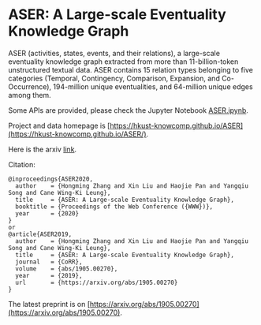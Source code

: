 # ASER: A Large-scale Eventuality Knowledge Graph

ASER (activities, states, events, and their relations), a large-scale eventuality knowledge graph extracted from more than 11-billion-token unstructured textual data. ASER contains 15 relation types belonging to five categories (Temporal, Contingency, Comparison, Expansion, and Co-Occurrence), 194-million unique eventualities, and 64-million unique edges among them.

Some APIs are provided, please check the Jupyter Notebook [ASER.ipynb](ASER.ipynb).

Project and data homepage is [https://hkust-knowcomp.github.io/ASER](https://hkust-knowcomp.github.io/ASER/).

Here is the arxiv [link](https://arxiv.org/abs/1905.00270).

Citation:

    @inproceedings{ASER2020,
      author    = {Hongming Zhang and Xin Liu and Haojie Pan and Yangqiu Song and Cane Wing-Ki Leung},
      title     = {ASER: A Large-scale Eventuality Knowledge Graph},
      booktitle = {Proceedings of the Web Conference ({WWW})},
      year      = {2020}
    }
    or 
    @article{ASER2019,
      author    = {Hongming Zhang and Xin Liu and Haojie Pan and Yangqiu Song and Cane Wing-Ki Leung},
      title     = {ASER: A Large-scale Eventuality Knowledge Graph},
      journal   = {CoRR},
      volume    = {abs/1905.00270},
      year      = {2019},
      url       = {https://arxiv.org/abs/1905.00270}
    }

The latest preprint is on [https://arxiv.org/abs/1905.00270](https://arxiv.org/abs/1905.00270).
